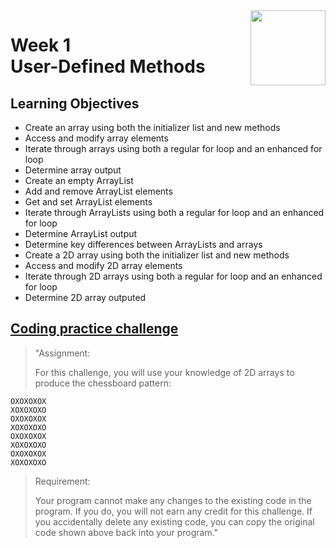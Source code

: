 <a href="../">
  <img src="/img/Java_Basic_Structures_Arrays,_Strings,_and_Files_logo.avif" width="120" align="right">
</a>

# Week 1 <br> User-Defined Methods

## Learning Objectives
- Create an array using both the initializer list and new methods
- Access and modify array elements
- Iterate through arrays using both a regular for loop and an enhanced for loop
- Determine array output
- Create an empty ArrayList
- Add and remove ArrayList elements
- Get and set ArrayList elements
- Iterate through ArrayLists using both a regular for loop and an enhanced for loop
- Determine ArrayList output
- Determine key differences between ArrayLists and arrays
- Create a 2D array using both the initializer list and new methods
- Access and modify 2D array elements
- Iterate through 2D arrays using both a regular for loop and an enhanced for loop
- Determine 2D array outputed

## [Coding practice challenge](./LabChallenge.java)

>"Assignment:
>
>For this challenge, you will use your knowledge of 2D arrays to produce the chessboard pattern:
```
OXOXOXOX
XOXOXOXO
OXOXOXOX
XOXOXOXO
OXOXOXOX
XOXOXOXO
OXOXOXOX
XOXOXOXO
```
>Requirement:
>
>Your program cannot make any changes to the existing code in the program. If you do, you will not earn any credit for this challenge. If you accidentally delete any existing code, you can copy the original code shown above back into your program."
